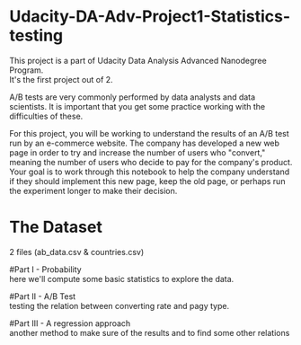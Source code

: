 # Udacity-DA-Adv-Project1-Statistics-testing

This project is a part of Udacity Data Analysis Advanced Nanodegree Program.    
It's the first project out of 2.     

A/B tests are very commonly performed by data analysts and data scientists. It is important that you get some practice working with the difficulties of these.

For this project, you will be working to understand the results of an A/B test run by an e-commerce website.
The company has developed a new web page in order to try and increase the number of users who "convert," meaning the number of users who decide to pay for the company's product.
Your goal is to work through this notebook to help the company understand if they should implement this new page, keep the old page, or perhaps run the experiment longer to make their decision.

# The Dataset
2 files (ab_data.csv & countries.csv)

#Part I - Probability   
  here we'll compute some basic statistics to explore the data.
  
#Part II - A/B Test   
  testing the relation between converting rate and pagy type.       

#Part III - A regression approach     
  another method to make sure of the results and to find some other relations      
